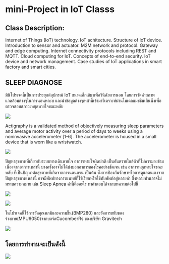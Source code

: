 # mini-Project in IoT Classs

## Class Description:

Internet of Things (IoT) technology. IoT achitecture. Structure of IoT device. Introduction to sensor and actuator. M2M network and protocol. Gateway and edge computing. Internet connectivity protocols including REST and MQTT. Cloud computing for IoT. Concepts of end-to-end security. IoT device and network management. Case studies of IoT applications in smart factory and smart cities.

## SLEEP DIAGNOSE

มินิโปรเจคนี้เป็นการประยุกต์อุปกรณ์ IoT ขนาดเล็กเข้มาเพื่อวินิฉัยการนอน โดยการวัดค่าสภาพแวดล้อมต่างๆในการนอนหละบ และนำข้อมูลต่างๆเหล่านี้เข้ามาวิเคราะห์ผ่านโมเดลแมชชีนเลินนิ่งเพื่อตรวจสอบสภาวะหยุดหายใจขณะหลับ

![](https://paper-attachments.dropbox.com/s_E070B99CBE1E1D919C276A11170FC796926E829257EA7669DE2940C8EBDCE03B_1636343985266_sleepDinoges1.png)


Actigraphy is a validated method of objectively measuring sleep parameters and average motor activity over a period of days to weeks using a noninvasive accelerometer [1-6]. The accelerometer is housed in a small device that is worn like a wristwatch.

![](https://paper-attachments.dropbox.com/s_E070B99CBE1E1D919C276A11170FC796926E829257EA7669DE2940C8EBDCE03B_1636346311971_image.png)


ปัญหาสุขภาพที่เกี่ยวกับระบบทางเดินหายใจ อาการหายใจผิดปกติ เป็นอันตรายใกล้ตัวที่ไม่ควรมองข้าม เนื่องจากอาการเหล่านี้ บางครั้งอาจไม่ได้บ่งบอกอาการของโรคอย่างชัดเจน เช่น อาการหยุดหายใจขณะหลับ ที่เป็นปัญหาต่อสุขภาพที่เกิดจากการนอนกรน เป็นต้น ซึ่งการป้องกันรักษาหรือการดูแลตนเองจากปัญหาสุขภาพเหล่านี้ อาจมีศัพท์ทางการแพทย์ที่ใช้เรียกหรือใช้ทับศัพท์อยู่หลายคำ ซึ่งหลายท่านอาจไม่ทราบความหมาย เช่น Sleep Apnea คำนี้คืออะไร หาคำตอบได้จากบทความต่อไปนี้

![](https://paper-attachments.dropbox.com/s_E070B99CBE1E1D919C276A11170FC796926E829257EA7669DE2940C8EBDCE03B_1636346845391_image.png)

![](https://paper-attachments.dropbox.com/s_E070B99CBE1E1D919C276A11170FC796926E829257EA7669DE2940C8EBDCE03B_1636346671313_image.png)


ในโปรเจคนี้ใช้การวัดอุณหภมิและความชื้น(BMP280) และวัดการขยับของร่างกาย(MPU6050)จากบอร์ดCucomberRs ของบริษัท Gravitech 

![](https://paper-attachments.dropbox.com/s_E070B99CBE1E1D919C276A11170FC796926E829257EA7669DE2940C8EBDCE03B_1636345783604_image.png)

## โดยการทำงานจะเป็นดังนี้
![](https://paper-attachments.dropbox.com/s_E070B99CBE1E1D919C276A11170FC796926E829257EA7669DE2940C8EBDCE03B_1636347013173_image.png)


